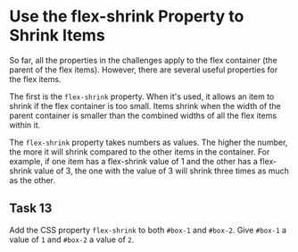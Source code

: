 # Use the flex-shrink Property to Shrink Items
So far, all the properties in the challenges apply to the flex container (the parent of the flex items). However, there are several useful properties for the flex items.

The first is the `flex-shrink` property. When it's used, it allows an item to shrink if the flex container is too small. Items shrink when the width of the parent container is smaller than the combined widths of all the flex items within it.

The `flex-shrink` property takes numbers as values. The higher the number, the more it will shrink compared to the other items in the container. For example, if one item has a flex-shrink value of 1 and the other has a flex-shrink value of 3, the one with the value of 3 will shrink three times as much as the other.
## Task 13
Add the CSS property `flex-shrink` to both `#box-1` and `#box-2`. Give `#box-1` a value of `1` and `#box-2` a value of `2`.

